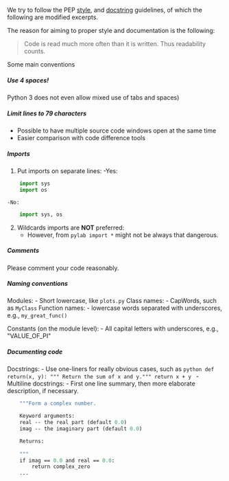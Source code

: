 We try to follow the PEP [style](http://legacy.python.org/dev/peps/pep-0008/), 
and [docstring](http://legacy.python.org/dev/peps/pep-0257/) guidelines, of which the following are modified excerpts.

The reason for aiming to proper style and documentation is the following:

> Code is read much more often than it is written.
> Thus readability counts.


Some main conventions

##### Use 4 spaces!
Python 3 does not even allow mixed use of tabs and spaces)

##### Limit lines to 79 characters
- Possible to have multiple source code windows open at the same time
- Easier comparison with code difference tools


##### Imports
1. Put imports on separate lines:
	-Yes:
```python
	import sys
	import os
```
	-No:
```python
	import sys, os
```
2. Wildcards imports are **NOT** preferred:
	- However, from `pylab import *` might not be always that dangerous.


##### Comments
Please comment your code reasonably.

##### Naming conventions
Modules:
	- Short lowercase, like `plots.py`
Class names:
	- CapWords, such as `MyClass`
Function names:
	- lowercase words separated with underscores, e.g., `my_great_func()`

Constants (on the module level):
	- All capital letters with underscores, e.g., "VALUE_OF_PI"

##### Documenting code
Docstrings:
	- Use one-liners for really obvious cases, such as
		```python
			def return(x, y):
				""" Return the sum of x and y."""
				return x + y
		```
	- Multiline docstrings:
		- First one line summary, then more elaborate description, if necessary.
```def complex(real=0.0, imag=0.0):
    """Form a complex number.

    Keyword arguments:
    real -- the real part (default 0.0)
    imag -- the imaginary part (default 0.0)

    Returns:
    
    """
    if imag == 0.0 and real == 0.0:
        return complex_zero
    ...
```